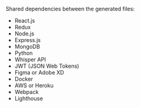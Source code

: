 Shared dependencies between the generated files:

- React.js
- Redux
- Node.js
- Express.js
- MongoDB
- Python
- Whisper API
- JWT (JSON Web Tokens)
- Figma or Adobe XD
- Docker
- AWS or Heroku
- Webpack
- Lighthouse
